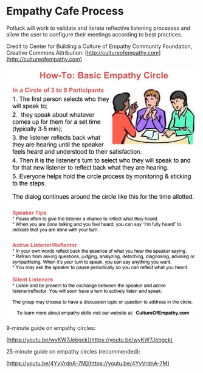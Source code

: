 # Empathy Cafe Process

Potluck will work to validate and iterate reflective listening processes and allow the user to configure their meetings according to best practices.

Credit to Center for Building a Culture of Empathy Community Foundation, Creative Commons Attribution: [http://cultureofempathy.com](http://cultureofempathy.com)

![](.gitbook/assets/empathycircleprocess.jpg)

9-minute guide on empathy circles:

[https://youtu.be/wyKW7Jebgck](https://youtu.be/wyKW7Jebgck)

25-minute guide on empathy circles \(recommended\):

[https://youtu.be/4YvVrdnA-7M](https://youtu.be/4YvVrdnA-7M)

